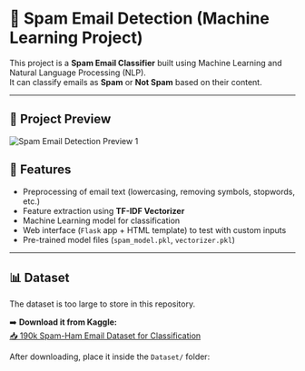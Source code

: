 # 📧 Spam Email Detection (Machine Learning Project)

This project is a **Spam Email Classifier** built using Machine Learning and Natural Language Processing (NLP).  
It can classify emails as **Spam** or **Not Spam** based on their content.

---
## 👀 Project Preview

![Spam Email Detection Preview 1](preview/Screenshot_2025-09-16_140436.png)


## 🚀 Features
- Preprocessing of email text (lowercasing, removing symbols, stopwords, etc.)
- Feature extraction using **TF-IDF Vectorizer**
- Machine Learning model for classification
- Web interface (`Flask` app + HTML template) to test with custom inputs
- Pre-trained model files (`spam_model.pkl`, `vectorizer.pkl`)

---

## 📊 Dataset
The dataset is too large to store in this repository.  

➡️ **Download it from Kaggle:**  
[📥 190k Spam-Ham Email Dataset for Classification](https://www.kaggle.com/datasets/meruvulikith/190k-spam-ham-email-dataset-for-classification)

After downloading, place it inside the `Dataset/` folder:

